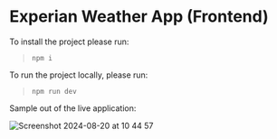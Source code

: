 # Experian Weather App (Frontend)

To install the project please run:

> `npm i`

To run the project locally, please run:

> `npm run dev`

Sample out of the live application:

![Screenshot 2024-08-20 at 10 44 57](https://github.com/user-attachments/assets/4a8c1f61-aac2-4be9-99db-1161d5f43494)
